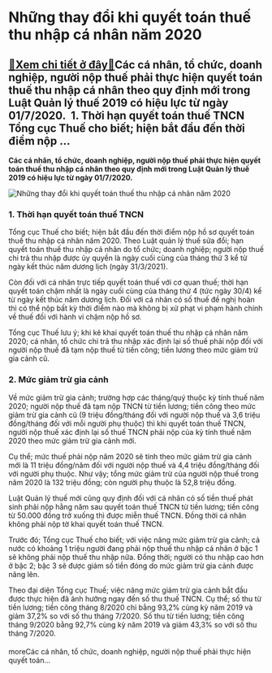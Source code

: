 Những thay đổi khi quyết toán thuế thu nhập cá nhân năm 2020
============================================================

[:gift:Xem chi tiết ở đây:gift:](https://hddtvn.com/nhung-thay-doi-khi-quyet-toan-thue-thu-nhap-ca-nhan-nam-2020/)Các cá nhân, tổ chức, doanh nghiệp, người nộp thuế phải thực hiện quyết toán thuế thu nhập cá nhân theo quy định mới trong Luật Quản lý thuế 2019 có hiệu lực từ ngày 01/7/2020.  1. Thời hạn quyết toán thuế TNCN Tổng cục Thuế cho biết; hiện bắt đầu đến thời điểm nộp …
---------------------------------------------------------------------------------------------------------------------------------------------------------------------------------------------------------------------------------------------------------------------------

**Các cá nhân, tổ chức, doanh nghiệp, người nộp thuế phải thực hiện quyết toán thuế thu nhập cá nhân theo quy định mới trong Luật Quản lý thuế 2019 có hiệu lực từ ngày 01/7/2020.**


![Những thay đổi khi quyết toán thuế thu nhập cá nhân năm 2020](https://hddtvn.com/wp-content/uploads/2021/01/quyet-toan-thue-thu-nhap-ca-nhan.jpg)


### 1. Thời hạn quyết toán thuế TNCN


Tổng cục Thuế cho biết; hiện bắt đầu đến thời điểm nộp hồ sơ quyết toán thuế thu nhập cá nhân năm 2020. Theo Luật quản lý thuế sửa đổi; hạn quyết toán thuế thu nhập cá nhân do tổ chức; doanh nghiệp; người nộp thuế chi trả thu nhập được ủy quyền là ngày cuối cùng của tháng thứ 3 kể từ ngày kết thúc năm dương lịch (ngày 31/3/2021).


Còn đối với cá nhân trực tiếp quyết toán thuế với cơ quan thuế; thời hạn quyết toán chậm nhất là ngày cuối cùng của tháng thứ 4 (tức ngày 30/4) kể từ ngày kết thúc năm dương lịch. Đối với cá nhân có số thuế đề nghị hoàn thì có thể nộp bất kỳ thời điểm nào mà không bị xử phạt vi phạm hành chính về thuế đối với hành vi chậm nộp hồ sơ.


Tổng cục Thuế lưu ý; khi kê khai quyết toán thuế thu nhập cá nhân năm 2020; cá nhân, tổ chức chi trả thu nhập xác định lại số thuế phải nộp đối với người nộp thuế đã tạm nộp thuế từ tiền công; tiền lương theo mức giảm trừ gia cảnh cũ.


### 2. Mức giảm trừ gia cảnh


Về mức giảm trừ gia cảnh; trường hợp các tháng/quý thuộc kỳ tính thuế năm 2020; người nộp thuế đã tạm nộp TNCN từ tiền lương; tiền công theo mức giảm trừ gia cảnh cũ (9 triệu đồng/tháng đối với người nộp thuế và 3,6 triệu đồng/tháng đối với mỗi người phụ thuộc) thì khi quyết toán thuế TNCN, người nộp thuế xác định lại số thuế TNCN phải nộp của kỳ tính thuế năm 2020 theo mức giảm trừ gia cảnh mới.


Cụ thể; mức thuế phải nộp năm 2020 sẽ tính theo mức giảm trừ gia cảnh mới là 11 triệu đồng/năm đối với người nộp thuế và 4,4 triệu đồng/tháng đối với người phụ thuộc. Như vậy; tổng mức giảm trừ của người nộp thuế trong năm 2020 là 132 triệu đồng; còn người phụ thuộc là 52,8 triệu đồng.


Luật Quản lý thuế mới cũng quy định đối với cá nhân có số tiền thuế phát sinh phải nộp hằng năm sau quyết toán thuế TNCN từ tiền lương; tiền công từ 50.000 đồng trở xuống thì được miễn thuế TNCN. Đồng thời cá nhân không phải nộp tờ khai quyết toán thuế TNCN.


Trước đó; Tổng cục Thuế cho biết; với việc nâng mức giảm trừ gia cảnh; cả nước có khoảng 1 triệu người đang phải nộp thuế thu nhập cá nhân ở bậc 1 sẽ không phải nộp thuế thu nhập nữa. Đồng thời; người có thu nhập cao hơn ở bậc 2; bậc 3 sẽ được giảm số tiền đóng do mức giảm trừ gia cảnh được nâng lên.


Theo đại diện Tổng cục Thuế; việc nâng mức giảm trừ gia cảnh bắt đầu được thực hiện đã ảnh hưởng ngay đến số thu thuế TNCN. Cụ thể; số thu từ tiền lương; tiền công tháng 8/2020 chỉ bằng 93,2% cùng kỳ năm 2019 và giảm 37,2% so với số thu tháng 7/2020. Số thu từ tiền lương; tiền công tháng 9/2020 bằng 92,7% cùng kỳ năm 2019 và giảm 43,3% so với số thu tháng 7/2020.


#### 


moreCác cá nhân, tổ chức, doanh nghiệp, người nộp thuế phải thực hiện quyết toán…

